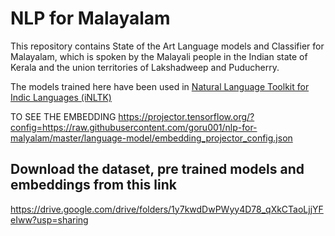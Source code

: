 # NLP for Malayalam

This repository contains State of the Art Language models
 and Classifier for Malayalam, which is spoken by the Malayali people 
  in the Indian state of Kerala and the union territories of
   Lakshadweep and Puducherry.
   
The models trained here have been used in [Natural Language Toolkit for Indic Languages
 (iNLTK)](https://github.com/goru001/inltk)

TO SEE THE EMBEDDING
https://projector.tensorflow.org/?config=https://raw.githubusercontent.com/goru001/nlp-for-malyalam/master/language-model/embedding_projector_config.json

## Download the dataset, pre trained models and embeddings from this link

https://drive.google.com/drive/folders/1y7kwdDwPWyy4D78_qXkCTaoLjjYFeIww?usp=sharing
